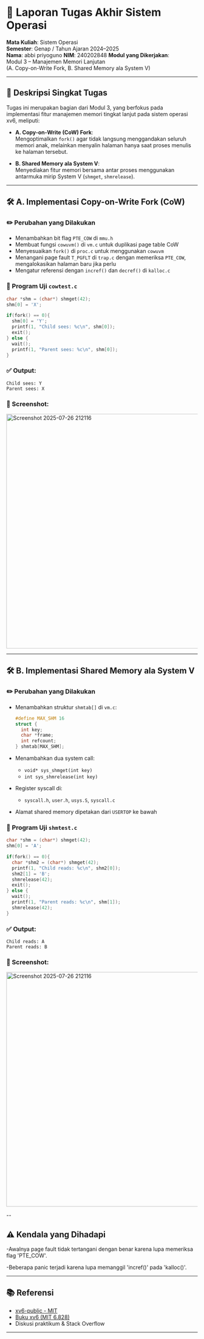 # 📝 Laporan Tugas Akhir Sistem Operasi

**Mata Kuliah**: Sistem Operasi  
**Semester**: Genap / Tahun Ajaran 2024–2025  
**Nama**: abbi priyoguno 
**NIM**: 240202848
**Modul yang Dikerjakan**:  
Modul 3 – Manajemen Memori Lanjutan  
(A. Copy-on-Write Fork, B. Shared Memory ala System V)

---

## 📌 Deskripsi Singkat Tugas

Tugas ini merupakan bagian dari Modul 3, yang berfokus pada implementasi fitur manajemen memori tingkat lanjut pada sistem operasi xv6, meliputi:

- **A. Copy-on-Write (CoW) Fork**:  
  Mengoptimalkan `fork()` agar tidak langsung menggandakan seluruh memori anak, melainkan menyalin halaman hanya saat proses menulis ke halaman tersebut.

- **B. Shared Memory ala System V**:  
  Menyediakan fitur memori bersama antar proses menggunakan antarmuka mirip System V (`shmget`, `shmrelease`).

---

## 🛠️ A. Implementasi Copy-on-Write Fork (CoW)

### ✏️ Perubahan yang Dilakukan

- Menambahkan bit flag `PTE_COW` di `mmu.h`
- Membuat fungsi `cowuvm()` di `vm.c` untuk duplikasi page table CoW
- Menyesuaikan `fork()` di `proc.c` untuk menggunakan `cowuvm`
- Menangani page fault `T_PGFLT` di `trap.c` dengan memeriksa `PTE_COW`, mengalokasikan halaman baru jika perlu
- Mengatur referensi dengan `incref()` dan `decref()` di `kalloc.c`

### 🧪 Program Uji `cowtest.c`

```c
char *shm = (char*) shmget(42);
shm[0] = 'X';

if(fork() == 0){
  shm[0] = 'Y';
  printf(1, "Child sees: %c\n", shm[0]);
  exit();
} else {
  wait();
  printf(1, "Parent sees: %c\n", shm[0]);
}
```

### ✅ Output:
```
Child sees: Y
Parent sees: X
```
### 📸 Screenshot:
<img width="964" height="617" alt="Screenshot 2025-07-26 212116" src="https://github.com/user-attachments/assets/3100da87-a45c-46a4-9faf-28140d604fc7" />





---

## 🛠️ B. Implementasi Shared Memory ala System V

### ✏️ Perubahan yang Dilakukan

- Menambahkan struktur `shmtab[]` di `vm.c`:
  ```c
  #define MAX_SHM 16
  struct {
    int key;
    char *frame;
    int refcount;
  } shmtab[MAX_SHM];
  ```

- Menambahkan dua system call:
  - `void* sys_shmget(int key)`
  - `int sys_shmrelease(int key)`

- Register syscall di:
  - `syscall.h`, `user.h`, `usys.S`, `syscall.c`

- Alamat shared memory dipetakan dari `USERTOP` ke bawah

### 🧪 Program Uji `shmtest.c`

```c
char *shm = (char*) shmget(42);
shm[0] = 'A';

if(fork() == 0){
  char *shm2 = (char*) shmget(42);
  printf(1, "Child reads: %c\n", shm2[0]);
  shm2[1] = 'B';
  shmrelease(42);
  exit();
} else {
  wait();
  printf(1, "Parent reads: %c\n", shm[1]);
  shmrelease(42);
}
```

### ✅ Output:
```
Child reads: A
Parent reads: B
```
### 📸 Screenshot:
<img width="964" height="617" alt="Screenshot 2025-07-26 212116" src="https://github.com/user-attachments/assets/94c0f548-a4c6-4331-93f9-972cb9528a90" />

--

## ⚠️ Kendala yang Dihadapi

-Awalnya page fault tidak tertangani dengan benar karena lupa memeriksa flag 'PTE_COW'.

-Beberapa panic terjadi karena lupa memanggil 'incref()' pada 'kalloc()'.

---

## 📚 Referensi

- [xv6-public - MIT](https://github.com/mit-pdos/xv6-public)
- [Buku xv6 (MIT 6.828)](https://pdos.csail.mit.edu/6.828/2018/xv6/book-rev11.pdf)
- Diskusi praktikum & Stack Overflow

---
